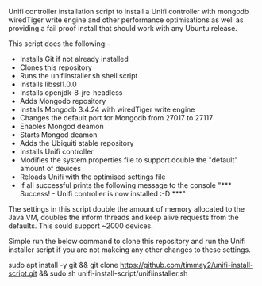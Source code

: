 Unifi controller installation script to install a Unifi controller with mongodb wiredTiger write engine and other performance
optimisations as well as providing a fail proof install that should work with any Ubuntu release.

This script does the following:-

* Installs Git if not already installed
* Clones this repository
* Runs the unifiinstaller.sh shell script
* Installs libssl1.0.0
* Installs openjdk-8-jre-headless
* Adds Mongodb repository
* Installs Mongodb 3.4.24 with wiredTiger write engine
* Changes the default port for Mongodb from 27017 to 27117
* Enables Mongod deamon
* Starts Mongod deamon
* Adds the Ubiquiti stable repository
* Installs Unifi controller
* Modifies the system.properties file to support double the "default" amount of devices
* Reloads Unifi with the optimised settings file
* If all successful prints the following message to the console "*** Success! - Unifi controller is now installed :-D ***"

The settings in this script double the amount of memory allocated to the Java VM, doubles the inform threads and keep alive requests from the defaults. This sould support ~2000 devices.

Simple run the below command to clone this repository and run the Unifi installer script if you are not makeing any other changes to 
these settings.

sudo apt install -y git && git clone https://github.com/timmay2/unifi-install-script.git && sudo sh unifi-install-script/unifiinstaller.sh
